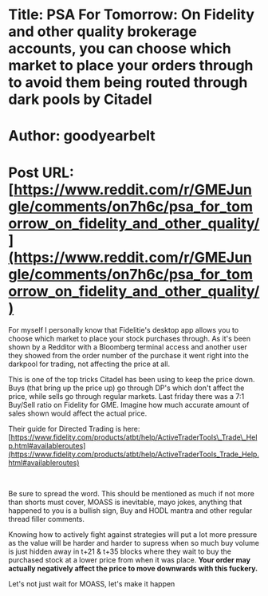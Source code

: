 # Title: PSA For Tomorrow: On Fidelity and other quality brokerage accounts, you can choose which market to place your orders through to avoid them being routed through dark pools by Citadel
# Author: goodyearbelt
# Post URL: [https://www.reddit.com/r/GMEJungle/comments/on7h6c/psa_for_tomorrow_on_fidelity_and_other_quality/](https://www.reddit.com/r/GMEJungle/comments/on7h6c/psa_for_tomorrow_on_fidelity_and_other_quality/)


For myself I personally know that Fidelitie's desktop app allows you to choose which market to place your stock purchases through. As it's been shown by a Redditor with a Bloomberg terminal access and another user they showed from the order number of the purchase it went right into the darkpool for trading, not affecting the price at all.

This is one of the top tricks Citadel has been using to keep the price down. Buys (that bring up the price up) go through DP's which don't affect the price, while sells go through regular markets. Last friday there was a 7:1 Buy/Sell ratio on Fidelity for GME. Imagine how much accurate amount of sales shown would affect the actual price.

Their guide for Directed Trading is here: [https://www.fidelity.com/products/atbt/help/ActiveTraderTools\_Trade\_Help.html#availableroutes](https://www.fidelity.com/products/atbt/help/ActiveTraderTools_Trade_Help.html#availableroutes)

&#x200B;

Be sure to spread the word. This should be mentioned as much if not more than shorts must cover, MOASS is inevitable, mayo jokes, anything that happened to you is a bullish sign, Buy and HODL mantra and other regular thread filler comments.

Knowing how to actively fight against strategies will put a lot more pressure as the value will be harder and harder to supress when so much buy volume is just hidden away in t+21 & t+35 blocks where they wait to buy the purchased stock at a lower price from when it was place. **Your order may actually negatively affect the price to move downwards with this fuckery.**

Let's not just wait for MOASS, let's make it happen